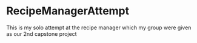 # RecipeManagerAttempt

This is my solo attempt at the recipe manager which my group were given as our 2nd capstone project
